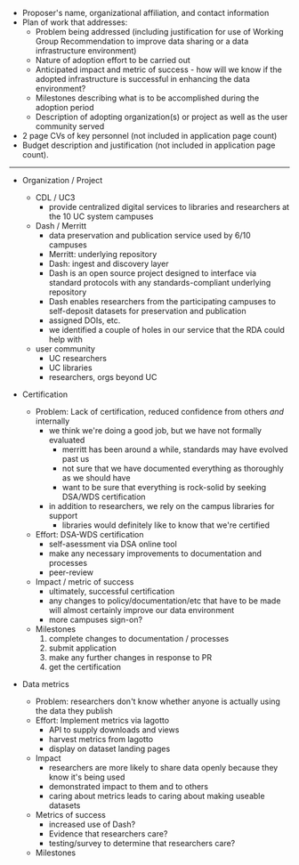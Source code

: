 * Proposer's name, organizational affiliation, and contact information
* Plan of work that addresses:
  * Problem being addressed (including justification for use of Working Group Recommendation to improve data sharing or a data infrastructure environment)
  * Nature of adoption effort to be carried out
  * Anticipated impact and metric of success - how will we know if the adopted infrastructure is successful in enhancing the data environment?
  * Milestones describing what is to be accomplished during the adoption period
  * Description of adopting organization(s) or project as well as the user community served
* 2 page CVs of key personnel (not included in application page count)
* Budget description and justification (not included in application page count).

---

* Organization / Project
  * CDL / UC3
    * provide centralized digital services to libraries and researchers at the 10 UC system campuses
  * Dash / Merritt
    * data preservation and publication service used by 6/10 campuses
    * Merritt: underlying repository
    * Dash: ingest and discovery layer
    * Dash is an open source project designed to interface via standard protocols with any standards-compliant underlying repository
    * Dash enables researchers from the participating campuses to self-deposit datasets for preservation and publication
    * assigned DOIs, etc.
    * we identified a couple of holes in our service that the RDA could help with
  * user community
    * UC researchers
    * UC libraries
    * researchers, orgs beyond UC


* Certification
  * Problem: Lack of certification, reduced confidence from others _and_ internally
    * we think we're doing a good job, but we have not formally evaluated
      * merritt has been around a while, standards may have evolved past us
      * not sure that we have documented everything as thoroughly as we should have
      * want to be sure that everything is rock-solid by seeking DSA/WDS certification
    * in addition to researchers, we rely on the campus libraries for support
      * libraries would definitely like to know that we're certified
  * Effort: DSA-WDS certification
    * self-asessment via DSA online tool
    * make any necessary improvements to documentation and processes
    * peer-review
  * Impact / metric of success
    * ultimately, successful certification
    * any changes to policy/documentation/etc that have to be made will almost certainly improve our data environment
    * more campuses sign-on?
  * Milestones
    1. complete changes to documentation / processes
    2. submit application
    3. make any further changes in response to PR
    4. get the certification

* Data metrics
  * Problem: researchers don't know whether anyone is actually using the data they publish
  * Effort: Implement metrics via lagotto
    * API to supply downloads and views
    * harvest metrics from lagotto
    * display on dataset landing pages
  * Impact
    * researchers are more likely to share data openly because they know it's being used
    * demonstrated impact to them and to others
    * caring about metrics leads to caring about making useable datasets
  * Metrics of success
    * increased use of Dash?
    * Evidence that researchers care?
    * testing/survey to determine that researchers care?
  * Milestones
